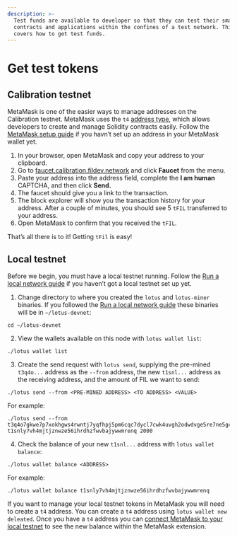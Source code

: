 ```yaml
---
description: >-
  Test funds are available to developer so that they can test their smart
  contracts and applications within the confines of a test network. This page
  covers how to get test funds.
---
```


# Get test tokens

## Calibration testnet

MetaMask is one of the easier ways to manage addresses on the Calibration testnet. MetaMask uses the `t4` [address type](../filecoin-evm-runtime/address-types.md), which allows developers to create and manage Solidity contracts easily. Follow the [MetaMask setup guide](../../basics/assets/metamask-setup.md) if you havn’t set up an address in your MetaMask wallet yet.

1. In your browser, open MetaMask and copy your address to your clipboard.
2. Go to [faucet.calibration.fildev.network](https://faucet.calibration.fildev.network/) and click **Faucet** from the menu.
3. Paste your address into the address field, complete the **I am human** CAPTCHA, and then click **Send.**
4. The faucet should give you a link to the transaction.
5. The block explorer will show you the transaction history for your address. After a couple of minutes, you should see 5 `tFIL` transferred to your address.
6. Open MetaMask to confirm that you received the `tFIL`.

That’s all there is to it! Getting `tFil` is easy!

## Local testnet

Before we begin, you must have a local testnet running. Follow the [Run a local network guide](https://docs.filecoin.io/networks/local-testnet/set-up/) if you haven’t got a local testnet set up yet.

1. Change directory to where you created the `lotus` and `lotus-miner` binaries. If you followed the [Run a local network guide](https://docs.filecoin.io/networks/local-testnet/set-up/) these binaries will be in `~/lotus-devnet`:

```
cd ~/lotus-devnet
```

2. View the wallets available on this node with `lotus wallet list`:

```
./lotus wallet list
```

3. Create the send request with `lotus send`, supplying the pre-mined `t3q4o...` address as the `--from` address, the new `t1snl...` address as the receiving address, and the amount of FIL we want to send:

```
./lotus send --from <PRE-MINED ADDRESS> <TO ADDRESS> <VALUE>
```

For example:

```
./lotus send --from t3q4o7gkwe7p7xokhgws4rwntj7yqfhpj5pm6cqc7dycl7cwk4uvgh2odwdvge5re7ne5gcc6xluifss5uu5cq t1snly7vh4mjtjznwze56ihrdhzfwvbajywwmrenq 2000
```

4. Check the balance of your new `t1snl...` address with `lotus wallet balance`:

```shell
./lotus wallet balance <ADDRESS>
```

For example:

```
./lotus wallet balance t1snly7vh4mjtjznwze56ihrdhzfwvbajywwmrenq
```

If you want to manage your local testnet tokens in MetaMask you will need to create a `t4` address. You can create a `t4` address using `lotus wallet new deleated`. Once you have a `t4` address you can [connect MetaMask to your local testnet](https://docs.filecoin.io/basics/assets/metamask-setup/) to see the new balance within the MetaMask extension.
